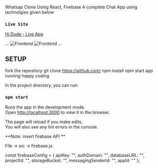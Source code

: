 Whatsap Clone Using React, Firebase
A complete Chat App using technolgies given below


### `Live Site`
[Hi Dude - Live App](https://hi-dude-ef18f.web.app/)

...
![Frontend](https://res.cloudinary.com/prinsapps/image/upload/v1598812871/react-whatsap_pezt2r.jpg)
![Frontend](https://res.cloudinary.com/prinsapps/image/upload/v1598812872/react-whatsap2.jpg_b5kzev.jpg)
...

## SETUP
fork the repository
git clone https://github.com/
npm install
npm start
app running happy coding

In the project directory, you can run:

### `npm start`

Runs the app in the development mode.<br />
Open [http://localhost:3000](http://localhost:3000) to view it in the browser.

The page will reload if you make edits.<br />
You will also see any lint errors in the console.



**Note: insert firebase API **

File -> src -> 
firebase.js

  const firebaseConfig = {
    apiKey: "",
    authDomain: "",
    databaseURL: "",
    projectId: "",
    storageBucket: "",
    messagingSenderId: "",
    appId: ""
  };


